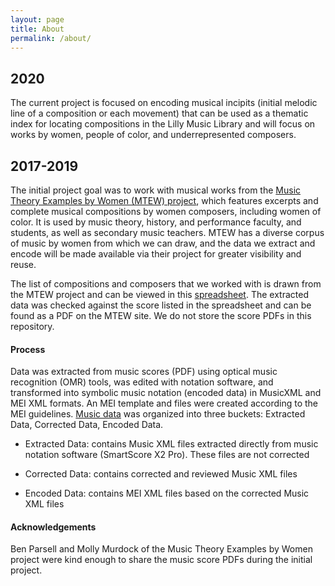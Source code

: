 ```yaml
---
layout: page
title: About
permalink: /about/
---
```


## 2020
The current project is focused on encoding musical incipits (initial melodic line of a composition or each movement) that can be used as a thematic index for locating compositions in the Lilly Music Library and will focus on works by women, people of color, and underrepresented composers.

## 2017-2019
The initial project goal was to work with musical works from the [Music Theory Examples by Women (MTEW) project](https://musictheoryexamplesbywomen.com/), which features excerpts and complete musical compositions by women composers, including women of color. It is used by music theory, history, and performance faculty, and students, as well as secondary music teachers. MTEW has a diverse corpus of music by women from which we can draw, and the data we extract and encode will be made available via their project for greater visibility and reuse.

The list of compositions and composers that we worked with is drawn from the MTEW project and can be viewed in this [spreadsheet](https://docs.google.com/spreadsheets/d/10BWNZQ0e5EduUB_UBJpDdROjY3VetWvAucYGhnGXaGo/edit#gid=970050992). The extracted data was checked against the score listed in the spreadsheet and can be found as a PDF on the MTEW site. We do not store the score PDFs in this repository.

#### Process
Data was extracted from music scores (PDF) using optical music recognition (OMR) tools, was edited with notation software, and transformed into symbolic music notation (encoded data) in MusicXML and MEI XML formats. An MEI template and files were created according to the MEI guidelines. [Music data](https://github.com/annakijas1/Test-Music-Incipits/tree/main/assets/corpus1) was organized into three buckets: Extracted Data, Corrected Data, Encoded Data.

- Extracted Data: contains Music XML files extracted directly from music notation software (SmartScore X2 Pro). These files are not corrected

- Corrected Data: contains corrected and reviewed Music XML files

- Encoded Data: contains MEI XML files based on the corrected Music XML files

#### Acknowledgements
Ben Parsell and Molly Murdock of the Music Theory Examples by Women project were kind enough to share the music score PDFs during the initial project.


